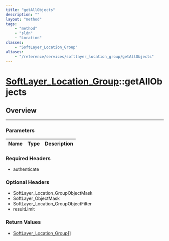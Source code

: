 ```yaml
---
title: "getAllObjects"
description: ""
layout: "method"
tags:
    - "method"
    - "sldn"
    - "Location"
classes:
    - "SoftLayer_Location_Group"
aliases:
    - "/reference/services/softlayer_location_group/getAllObjects"
---
```

# [SoftLayer_Location_Group](/reference/services/SoftLayer_Location_Group)::getAllObjects




## Overview 


-----

### Parameters 
|Name | Type | Description |
| --- | --- | --- |


### Required Headers
* authenticate


### Optional Headers
* SoftLayer_Location_GroupObjectMask
* SoftLayer_ObjectMask
* SoftLayer_Location_GroupObjectFilter
* resultLimit

### Return Values
* <a href='/reference/datatypes/SoftLayer_Location_Group'>SoftLayer_Location_Group[] </a>




